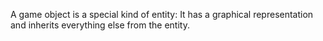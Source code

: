 A game object is a special kind of entity: It has a graphical representation and inherits everything else from the entity.
